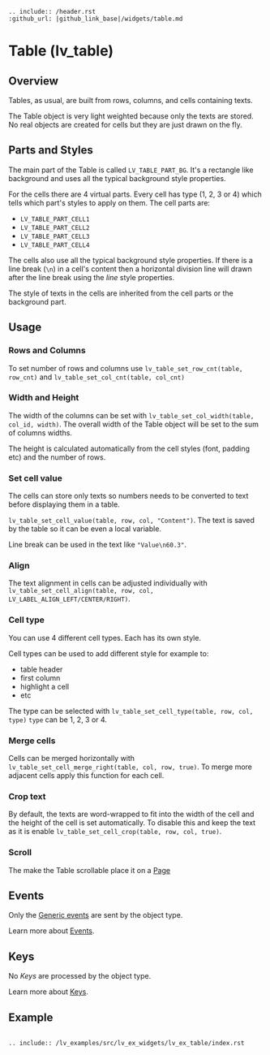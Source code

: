```eval_rst
.. include:: /header.rst 
:github_url: |github_link_base|/widgets/table.md
```
# Table (lv_table)

## Overview

Tables, as usual, are built from rows, columns, and cells containing texts.

The Table object is very light weighted because only the texts are stored. No real objects are created for cells but they are just drawn on the fly.


## Parts and Styles
The main part of the Table is called `LV_TABLE_PART_BG`. It's a rectangle like background and uses all the typical background style properties.

For the cells there are 4 virtual parts. Every cell has type (1, 2, 3 or 4) which tells which part's styles to apply on them. The cell parts are:
- `LV_TABLE_PART_CELL1`
- `LV_TABLE_PART_CELL2`
- `LV_TABLE_PART_CELL3`
- `LV_TABLE_PART_CELL4`

The cells also use all the typical background style properties. If there is a line break (`\n`) in a cell's content then a horizontal division line will drawn after the line break using the *line* style properties.

The style of texts in the cells are inherited from the cell parts or the background part.

## Usage

### Rows and Columns

To set number of rows and columns use `lv_table_set_row_cnt(table, row_cnt)` and `lv_table_set_col_cnt(table, col_cnt)`

### Width and Height

The width of the columns can be set with `lv_table_set_col_width(table, col_id, width)`. The overall width of the Table object will be set to the sum of columns widths.

The height is calculated automatically from the cell styles (font, padding etc) and the number of rows.

### Set cell value

The cells can store only texts so numbers needs to be converted to text before displaying them in a table.

`lv_table_set_cell_value(table, row, col, "Content")`. The text is saved by the table so it can be even a local variable.

Line break can be used in the text like `"Value\n60.3"`.

### Align

The text alignment in cells can be adjusted individually with `lv_table_set_cell_align(table, row, col, LV_LABEL_ALIGN_LEFT/CENTER/RIGHT)`.

### Cell type

You can use 4 different cell types. Each has its own style.

Cell types can be used to add different style for example to:
- table header
- first column
- highlight a cell
- etc

The type can be selected with `lv_table_set_cell_type(table, row, col, type)` `type` can be 1, 2, 3 or 4.

### Merge cells

Cells can be merged horizontally with `lv_table_set_cell_merge_right(table, col, row, true)`. To merge more adjacent cells apply this function for each cell.


### Crop text
By default, the texts are word-wrapped to fit into the width of the cell and the height of the cell is set automatically. 
To disable this and keep the text as it is enable `lv_table_set_cell_crop(table, row, col, true)`.

### Scroll
The make the Table scrollable place it on a [Page](/widgets/page)

## Events
Only the [Generic events](../overview/event.html#generic-events) are sent by the object type.

Learn more about [Events](/overview/event).

## Keys

No *Keys* are processed by the object type.

Learn more about [Keys](/overview/indev).

## Example

```eval_rst

.. include:: /lv_examples/src/lv_ex_widgets/lv_ex_table/index.rst

```


